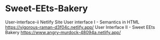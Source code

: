 # Sweet-EEts-Bakery
User-interface-ii
Netlify Site
User interface I - Semantics in HTML
https://vigorous-raman-d3f04c.netlify.app/
User Interface II - Sweet EEts Bakery
https://www.angry-murdock-48094a.netlify.app/